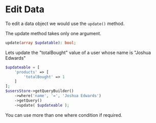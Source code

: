 <!--METADATA
{
    "title": "Edit Data",
    "url": "edit-data",
    "icon": "hammer"
}
!METADATA-->

# Edit Data

To edit a data object we would use the `update()` method.

The update method takes only one argument.

```php
update(array $updatable): bool;
```

Lets update the "totalBought" value of a user whose name is "Joshua Edwards"

```php
$updateable = [
    'products' => [
        'totalBought' => 1
    ]
];
$usersStore->getQueryBuilder()
    ->where('name', '=', 'Joshua Edwards')
    ->getQuery()
    ->update( $updateable );
```

You can use more than one where condition if required.
